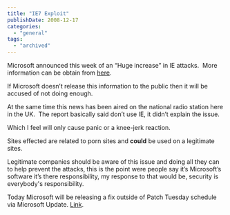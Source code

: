```yaml
---
title: "IE7 Exploit"
publishDate: 2008-12-17
categories: 
  - "general"
tags:
  - "archived"
---
```


Microsoft announced this week of an “Huge increase” in IE attacks.  More information can be obtain from [here](https://www.pcpro.co.uk/news/242970/microsoft-sees-huge-increase-in-ie-attacks.html).

If Microsoft doesn’t release this information to the public then it will be accused of not doing enough.

At the same time this news has been aired on the national radio station here in the UK.  The report basically said don’t use IE, it didn’t explain the issue.

Which I feel will only cause panic or a knee-jerk reaction.

Sites effected are related to porn sites and **could** be used on a legitimate sites. 

Legitimate companies should be aware of this issue and doing all they can to help prevent the attacks, this is the point were people say it’s Microsoft’s software it’s there responsibility, my response to that would be, security is everybody's responsibility.

Today Microsoft will be releasing a fix outside of Patch Tuesday schedule via Microsoft Update. [Link](https://www.pcpro.co.uk/news/243393/microsoft-pushes-emergency-patch-for-internet-explorer.html).
